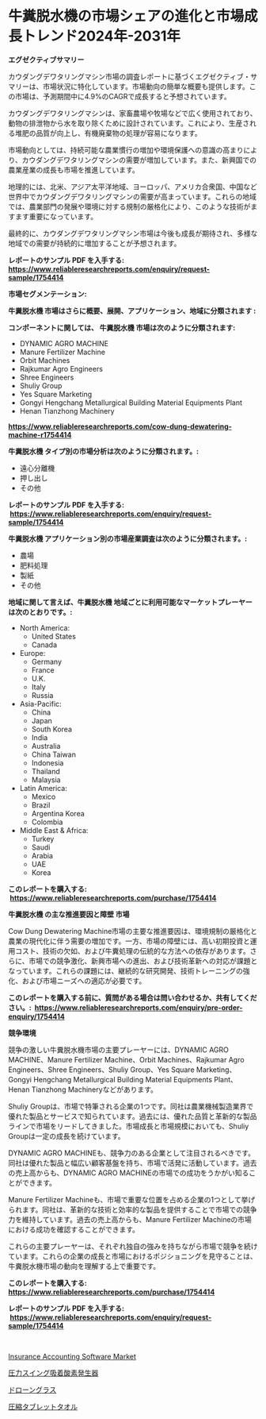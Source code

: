 <p><h1>牛糞脱水機の市場シェアの進化と市場成長トレンド2024年-2031年</h1></p><p><strong>エグゼクティブサマリー</strong></p>
<p><p>カウダングデワタリングマシン市場の調査レポートに基づくエグゼクティブ・サマリーは、市場状況に特化しています。市場動向の簡単な概要も提供します。この市場は、予測期間中に4.9%のCAGRで成長すると予想されています。</p><p>カウダングデワタリングマシンは、家畜農場や牧場などで広く使用されており、動物の排泄物から水を取り除くために設計されています。これにより、生産される堆肥の品質が向上し、有機廃棄物の処理が容易になります。</p><p>市場動向としては、持続可能な農業慣行の増加や環境保護への意識の高まりにより、カウダングデワタリングマシンの需要が増加しています。また、新興国での農業産業の成長も市場を推進しています。</p><p>地理的には、北米、アジア太平洋地域、ヨーロッパ、アメリカ合衆国、中国など世界中でカウダングデワタリングマシンの需要が高まっています。これらの地域では、農業部門の発展や環境に対する規制の厳格化により、このような技術がますます重要になっています。</p><p>最終的に、カウダングデワタリングマシン市場は今後も成長が期待され、多様な地域での需要が持続的に増加することが予想されます。</p></p>
<p><strong>レポートのサンプル PDF を入手する: <a href="https://www.reliableresearchreports.com/enquiry/request-sample/1754414">https://www.reliableresearchreports.com/enquiry/request-sample/1754414</a></strong></p>
<p><strong>市場セグメンテーション:</strong></p>
<p><strong> 牛糞脱水機 市場はさらに概要、展開、アプリケーション、地域に分類されます :</strong></p>
<p><strong>コンポーネントに関しては、 牛糞脱水機 市場は次のように分類されます: &nbsp;</strong></p>
<p><ul><li>DYNAMIC AGRO MACHINE</li><li>Manure Fertilizer Machine</li><li>Orbit Machines</li><li>Rajkumar Agro Engineers</li><li>Shree Engineers</li><li>Shuliy Group</li><li>Yes Square Marketing</li><li>Gongyi Hengchang Metallurgical Building Material Equipments Plant</li><li>Henan Tianzhong Machinery</li></ul></p>
<p><strong><a href="https://www.reliableresearchreports.com/cow-dung-dewatering-machine-r1754414">https://www.reliableresearchreports.com/cow-dung-dewatering-machine-r1754414</a></strong></p>
<p><strong> 牛糞脱水機 タイプ別の市場分析は次のように分類されます。:</strong></p>
<p><ul><li>遠心分離機</li><li>押し出し</li><li>その他</li></ul></p>
<p><strong>レポートのサンプル PDF を入手する: &nbsp;<a href="https://www.reliableresearchreports.com/enquiry/request-sample/1754414">https://www.reliableresearchreports.com/enquiry/request-sample/1754414</a></strong></p>
<p><strong> 牛糞脱水機 アプリケーション別の市場産業調査は次のように分類されます。:</strong></p>
<p><ul><li>農場</li><li>肥料処理</li><li>製紙</li><li>その他</li></ul></p>
<p><strong>地域に関して言えば、牛糞脱水機 地域ごとに利用可能なマーケットプレーヤーは次のとおりです。:</strong></p>
<p><ul>
    <li>
        North America:
        <ul>
            <li>United States</li>
            <li>Canada</li>
        </ul>
    </li>
    <li>
        Europe:
        <ul>
            <li>Germany</li>
            <li>France</li>
            <li>U.K.</li>
            <li>Italy</li>
            <li>Russia</li>
        </ul>
    </li>
    <li>
        Asia-Pacific:
        <ul>
            <li>China</li>
            <li>Japan</li>
            <li>South Korea</li>
            <li>India</li>
            <li>Australia</li>
            <li>China Taiwan</li>
            <li>Indonesia</li>
            <li>Thailand</li>
            <li>Malaysia</li>
        </ul>
    </li>
    <li>
        Latin America:
        <ul>
            <li>Mexico</li>
            <li>Brazil</li>
            <li>Argentina Korea</li>
            <li>Colombia</li>
        </ul>
    </li>
    <li>
        Middle East & Africa:
        <ul>
            <li>Turkey</li>
            <li>Saudi</li>
            <li>Arabia</li>
            <li>UAE</li>
            <li>Korea</li>
        </ul>
    </li>
    </ul></p>
<p><strong>このレポートを購入する: &nbsp;<a href="https://www.reliableresearchreports.com/purchase/1754414">https://www.reliableresearchreports.com/purchase/1754414</a></strong></p>
<p><strong>牛糞脱水機 の主な推進要因と障壁 市場</strong></p>
<p><p>Cow Dung Dewatering Machine市場の主要な推進要因は、環境規制の厳格化と農業の現代化に伴う需要の増加です。一方、市場の障壁には、高い初期投資と運用コスト、技術の欠如、および牛糞処理の伝統的な方法への依存があります。さらに、市場での競争激化、新興市場への進出、および技術革新への対応が課題となっています。これらの課題には、継続的な研究開発、技術トレーニングの強化、および市場ニーズへの適応が必要です。</p></p>
<p><strong>このレポートを購入する前に、質問がある場合は問い合わせるか、共有してください。:&nbsp; <a href="https://www.reliableresearchreports.com/enquiry/pre-order-enquiry/1754414">https://www.reliableresearchreports.com/enquiry/pre-order-enquiry/1754414</a></strong></p>
<p><strong>競争環境</strong></p>
<p><p>競争の激しい牛糞脱水機市場の主要プレーヤーには、DYNAMIC AGRO MACHINE、Manure Fertilizer Machine、Orbit Machines、Rajkumar Agro Engineers、Shree Engineers、Shuliy Group、Yes Square Marketing、Gongyi Hengchang Metallurgical Building Material Equipments Plant、Henan Tianzhong Machineryなどがあります。</p><p>Shuliy Groupは、市場で特筆される企業の1つです。同社は農業機械製造業界で優れた製品とサービスで知られています。過去には、優れた品質と革新的な製品ラインで市場をリードしてきました。市場成長と市場規模においても、Shuliy Groupは一定の成長を続けています。</p><p>DYNAMIC AGRO MACHINEも、競争力のある企業として注目されるべきです。同社は優れた製品と幅広い顧客基盤を持ち、市場で活発に活動しています。過去の売上高からも、DYNAMIC AGRO MACHINEの市場での成功をうかがい知ることができます。</p><p>Manure Fertilizer Machineも、市場で重要な位置を占める企業の1つとして挙げられます。同社は、革新的な技術と効率的な製品を提供することで市場での競争力を維持しています。過去の売上高からも、Manure Fertilizer Machineの市場における成功を確認することができます。</p><p>これらの主要プレーヤーは、それぞれ独自の強みを持ちながら市場で競争を続けています。これらの企業の成長と市場におけるポジショニングを見守ることは、牛糞脱水機市場の動向を理解する上で重要です。</p></p>
<p><strong>このレポートを購入する: &nbsp; <a href="https://www.reliableresearchreports.com/purchase/1754414">https://www.reliableresearchreports.com/purchase/1754414</a></strong></p>
<p><strong>レポートのサンプル PDF を入手する: &nbsp;<a href="https://www.reliableresearchreports.com/enquiry/request-sample/1754414">https://www.reliableresearchreports.com/enquiry/request-sample/1754414</a></strong><strong></strong></p>
<p>&nbsp;</p>
<p><p><a href="https://github.com/okotobwrhuteie/Market-Research-Report-List-2/blob/main/insurance-accounting-software-market.md">Insurance Accounting Software Market</a></p><p><a href="https://medium.com/@chloeconn80/%E5%9C%A7%E5%8A%9B%E3%82%B9%E3%82%A4%E3%83%B3%E3%82%B0%E5%90%B8%E7%9D%80%E9%85%B8%E7%B4%A0%E7%99%BA%E7%94%9F%E8%A3%85%E7%BD%AE%E5%B8%82%E5%A0%B4-%E5%B8%82%E5%A0%B4cagr-%E5%B8%82%E5%A0%B4%E3%83%88%E3%83%AC%E3%83%B3%E3%83%89-%E3%81%8A%E3%82%88%E3%81%B3%E6%88%90%E9%95%B7%E6%88%A6%E7%95%A5%E3%81%AB%E9%96%A2%E3%81%99%E3%82%8B%E6%B4%9E%E5%AF%9F-cbf373c85895">圧力スイング吸着酸素発生器</a></p><p><a href="https://medium.com/@alejandroramirez23k/%E3%83%89%E3%83%AD%E3%83%BC%E3%83%B3%E3%83%A1%E3%82%AC%E3%83%8D%E5%B8%82%E5%A0%B4-%E7%AB%B6%E4%BA%89%E5%88%86%E6%9E%90-%E5%B8%82%E5%A0%B4%E5%8B%95%E5%90%91%E3%81%8A%E3%82%88%E3%81%B32031%E5%B9%B4%E3%81%BE%E3%81%A7%E3%81%AE%E4%BA%88%E6%B8%AC-04b75815c11b">ドローングラス</a></p><p><a href="https://github.com/SarahFahey88/Market-Research-Report-List-1/blob/main/313739525374.md">圧縮タブレットタオル</a></p></p>